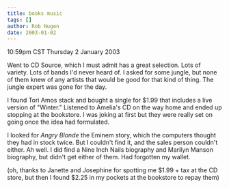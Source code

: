 ```yaml
---
title: books music
tags: []
author: Rob Nugen
date: 2003-01-02
---
```


<p class=date>10:59pm CST Thursday 2 January 2003</p>

<p>Went to CD Source, which I must admit has a great selection.  Lots
of variety.  Lots of bands I'd never heard of.  I asked for some
jungle, but none of them knew of any artists that would be good for
that kind of thing.  The jungle expert was gone for the day.</p>

<p>I found Tori Amos stack and bought a single for $1.99 that includes
a live version of "Winter."  Listened to Amelia's CD on the way home
and ended up stopping at the bookstore.  I was joking at first but
they were really set on going once the idea had formulated.</p>

<p>I looked for <em>Angry Blonde</em> the Eminem story, which the
computers thought they had in stock twice.  But I couldn't find it,
and the sales person couldn't either.  Ah well.  I did find a Nine
Inch Nails biography and Marilyn Manson biography, but didn't get
either of them.  Had forgotten my wallet.</p>

<p>(oh, thanks to Janette and Josephine for spotting me $1.99 + tax at
the CD store, but then I found $2.25 in my pockets at the bookstore to
repay them)</p>
